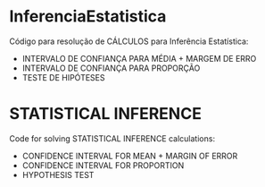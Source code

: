 # InferenciaEstatistica
Código para resolução de CÁLCULOS para Inferência Estatística: 

- INTERVALO DE CONFIANÇA PARA MÉDIA + MARGEM DE ERRO
- INTERVALO DE CONFIANÇA PARA PROPORÇÃO
- TESTE DE HIPÓTESES

# STATISTICAL INFERENCE 

Code for solving STATISTICAL INFERENCE calculations:

- CONFIDENCE INTERVAL FOR MEAN + MARGIN OF ERROR
- CONFIDENCE INTERVAL FOR PROPORTION
- HYPOTHESIS TEST

